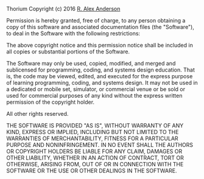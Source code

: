 Thorium
Copyright (c) 2016 [R. Alex Anderson](http://ralexanderson.com)

Permission is hereby granted, free of charge, to any person obtaining a copy of this software and associated documentation files (the "Software"), to deal in the Software with the following restrictions:

The above copyright notice and this permission notice shall be included in all copies or substantial portions of the Software.

The Software may only be used, copied, modified, and merged and sublicensed for programming, coding, and systems design education. That is, the code may be viewed, edited, and executed for the express purpose of learning programming, coding, and systems design. It may not be used in a dedicated or mobile set, simulator, or commercial venue or be sold or used for commercial purposes of any kind without the express written permission of the copyright holder.

All other rights reserved.

THE SOFTWARE IS PROVIDED "AS IS", WITHOUT WARRANTY OF ANY KIND, EXPRESS OR IMPLIED, INCLUDING BUT NOT LIMITED TO THE WARRANTIES OF MERCHANTABILITY, FITNESS FOR A PARTICULAR PURPOSE AND NONINFRINGEMENT. IN NO EVENT SHALL THE AUTHORS OR COPYRIGHT HOLDERS BE LIABLE FOR ANY CLAIM, DAMAGES OR OTHER LIABILITY, WHETHER IN AN ACTION OF CONTRACT, TORT OR OTHERWISE, ARISING FROM, OUT OF OR IN CONNECTION WITH THE SOFTWARE OR THE USE OR OTHER DEALINGS IN THE SOFTWARE.
